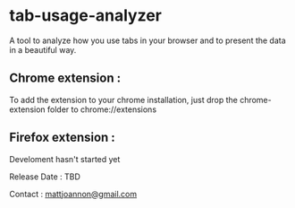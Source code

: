 # tab-usage-analyzer
A tool to analyze how you use tabs in your browser and to present the data in a beautiful way.

## Chrome extension :

To add the extension to your chrome installation, just drop the chrome-extension folder to chrome://extensions

## Firefox extension :

Develoment hasn't started yet

Release Date : TBD

Contact : mattjoannon@gmail.com